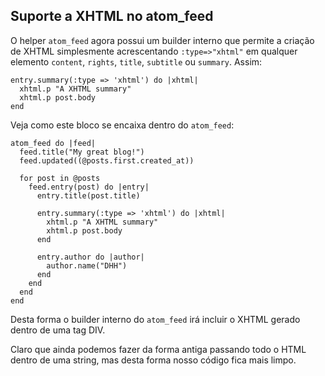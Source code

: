 ## Suporte a XHTML no atom\_feed

O helper `atom_feed` agora possui um builder interno que permite a criação de XHTML simplesmente acrescentando `:type=>"xhtml"` em qualquer elemento `content`, `rights`, `title`, `subtitle` ou `summary`. Assim:

	entry.summary(:type => 'xhtml') do |xhtml|
	  xhtml.p "A XHTML summary"
	  xhtml.p post.body
	end

Veja como este bloco se encaixa dentro do `atom_feed`:

	atom_feed do |feed|
	  feed.title("My great blog!")
	  feed.updated((@posts.first.created_at))

	  for post in @posts
	    feed.entry(post) do |entry|
	      entry.title(post.title)

	      entry.summary(:type => 'xhtml') do |xhtml|
	        xhtml.p "A XHTML summary"
	        xhtml.p post.body
	      end

	      entry.author do |author|
	        author.name("DHH")
	      end
	    end
	  end
	end

Desta forma o builder interno do `atom_feed` irá incluir o XHTML gerado dentro de uma tag DIV.

Claro que ainda podemos fazer da forma antiga passando todo o HTML dentro de uma string, mas desta forma nosso código fica mais limpo.
